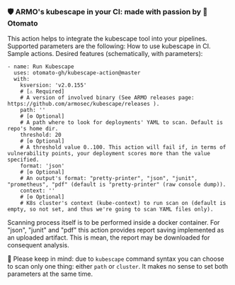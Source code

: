 ### 🛡️ ARMO's kubescape in your CI: made with passion by 🍅 Otomato

This action helps to integrate the kubescape tool into your pipelines. Supported parameters are the following:
How to use kubescape in CI. Sample actions. Desired features (schematically, with parameters):
```
- name: Run Kubescape
  uses: otomato-gh/kubescape-action@master
  with:
    ksversion: 'v2.0.155' 
    # [⚠️ Required] 
    # A version of involved binary (See ARMO releases page: https://github.com/armosec/kubescape/releases ).
    path: '' 
    # [⚙️ Optional] 
    # A path where to look for deployments' YAML to scan. Default is repo's home dir.
    threshold: 20 
    # [⚙️ Optional] 
    # A threshold value 0..100. This action will fail if, in terms of vulnerability points, your deployment scores more than the value specified.
    format: 'json' 
    # [⚙️ Optional] 
    # An output's format: "pretty-printer", "json", "junit", "prometheus", "pdf" (default is "pretty-printer" (raw console dump)).
    context: ''
    # [⚙️ Optional]
    # K8s cluster's context (kube-context) to run scan on (default is empty, so not set, and thus we're going to scan YAML files only). 
```         
Scanning process itself is to be performed inside a docker container. For "json", "junit" and "pdf" this action provides report saving implemented as an uploaded artifact. This is mean, the report may be downloaded for consequent analysis.

🐞 Please keep in mind: due to `kubescape` command syntax you can choose to scan only one thing: either `path` or `cluster`. It makes no sense to set both parameters at the same time.
